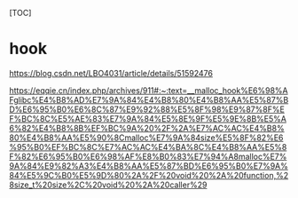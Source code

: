[TOC]

# hook


https://blog.csdn.net/LBO4031/article/details/51592476


https://eqqie.cn/index.php/archives/911#:~:text=__malloc_hook%E6%98%AFglibc%E4%B8%AD%E7%9A%84%E4%B8%80%E4%B8%AA%E5%87%BD%E6%95%B0%E6%8C%87%E9%92%88%E5%8F%98%E9%87%8F%EF%BC%8C%E5%AE%83%E7%9A%84%E5%8E%9F%E5%9E%8B%E5%A6%82%E4%B8%8B%EF%BC%9A%20%2F%2A%E7%AC%AC%E4%B8%80%E4%B8%AA%E5%90%8Cmalloc%E7%9A%84size%E5%8F%82%E6%95%B0%EF%BC%8C%E7%AC%AC%E4%BA%8C%E4%B8%AA%E5%8F%82%E6%95%B0%E6%98%AF%E8%B0%83%E7%94%A8malloc%E7%9A%84%E9%82%A3%E4%B8%AA%E5%87%BD%E6%95%B0%E7%9A%84%E5%9C%B0%E5%9D%80%2A%2F%20void%20%2A%20function,%28size_t%20size%2C%20void%20%2A%20caller%29








